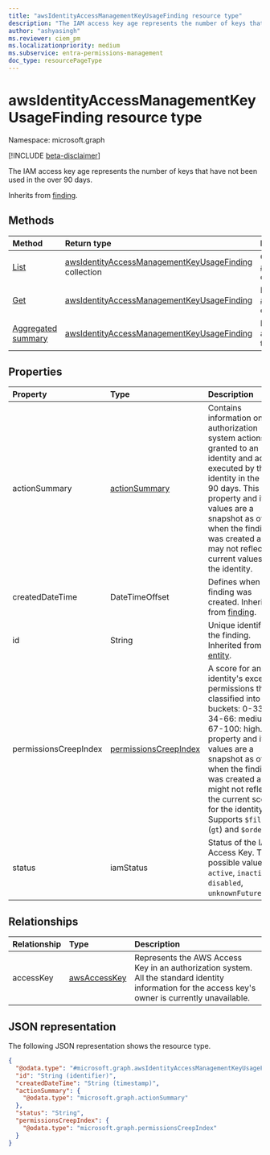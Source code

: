 ```yaml
---
title: "awsIdentityAccessManagementKeyUsageFinding resource type"
description: "The IAM access key age represents the number of keys that have not been used in the over 90 days."
author: "ashyasingh"
ms.reviewer: ciem_pm
ms.localizationpriority: medium
ms.subservice: entra-permissions-management
doc_type: resourcePageType
---
```


# awsIdentityAccessManagementKeyUsageFinding resource type

Namespace: microsoft.graph

[!INCLUDE [beta-disclaimer](../../includes/beta-disclaimer.md)]

The IAM access key age represents the number of keys that have not been used in the over 90 days.


Inherits from [finding](../resources/finding.md).

## Methods
|Method|Return type|Description|
|:---|:---|:---|
|[List](../api/awsidentityaccessmanagementkeyusagefinding-list.md)|[awsIdentityAccessManagementKeyUsageFinding](../resources/awsidentityaccessmanagementkeyusagefinding.md) collection|Get a list of the [awsIdentityAccessManagementKeyUsageFinding](../resources/awsidentityaccessmanagementkeyusagefinding.md) objects and their properties.|
|[Get](../api/awsidentityaccessmanagementkeyusagefinding-get.md)|[awsIdentityAccessManagementKeyUsageFinding](../resources/awsidentityaccessmanagementkeyusagefinding.md)|Read the properties and relationships of an [awsIdentityAccessManagementKeyUsageFinding](../resources/awsidentityaccessmanagementkeyusagefinding.md) object.|
|[Aggregated summary](../api/awsidentityaccessmanagementkeyusagefinding-aggregatedSummary.md)|[awsIdentityAccessManagementKeyUsageFinding](../resources/awsidentityaccessmanagementkeyusagefinding.md)|Return the total number of an[awsIdentityAccessManagementKeyUsageFinding](../resources/awsidentityaccessmanagementkeyusagefinding.md)and the total number in a specified authorization system.|


## Properties
|Property|Type|Description|
|:---|:---|:---|
|actionSummary|[actionSummary](../resources/actionsummary.md)|Contains information on authorization system actions granted to an identity and actions executed by this identity in the last 90 days. This property and its values are a snapshot as of when the finding was created and may not reflect the current values for the identity.|
|createdDateTime|DateTimeOffset|Defines when the finding was created. Inherited from [finding](../resources/finding.md).|
|id|String|Unique identifier for the finding. Inherited from [entity](../resources/entity.md).|
|permissionsCreepIndex|[permissionsCreepIndex](../resources/permissionscreepindex.md)|A score for an identity's excessive permissions that is classified into three buckets: 0-33: low, 34-66: medium, 67-100: high. This property and its values are a snapshot as of when the finding was created and might not reflect the current score for the identity. Supports `$filter` (`gt`) and `$orderby`.|
|status|iamStatus|Status of the IAM Access Key. The possible values are: `active`, `inactive`, `disabled`, `unknownFutureValue`.|

## Relationships
|Relationship|Type|Description|
|:---|:---|:---|
|accessKey|[awsAccessKey](../resources/awsaccesskey.md)|Represents the AWS Access Key in an authorization system. All the standard identity information for the access key's owner is currently unavailable.|

## JSON representation
The following JSON representation shows the resource type.
<!-- {
  "blockType": "resource",
  "keyProperty": "id",
  "@odata.type": "microsoft.graph.awsIdentityAccessManagementKeyUsageFinding",
  "baseType": "microsoft.graph.finding",
  "openType": false
}
-->
``` json
{
  "@odata.type": "#microsoft.graph.awsIdentityAccessManagementKeyUsageFinding",
  "id": "String (identifier)",
  "createdDateTime": "String (timestamp)",
  "actionSummary": {
    "@odata.type": "microsoft.graph.actionSummary"
  },
  "status": "String",
  "permissionsCreepIndex": {
    "@odata.type": "microsoft.graph.permissionsCreepIndex"
  }
}
```

